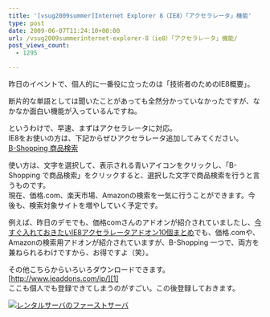 ```yaml
---
title: '[vsug2009summer]Internet Explorer 8（IE8）「アクセラレータ」機能'
type: post
date: 2009-06-07T11:24:10+00:00
url: /vsug2009summerinternet-explorer-8（ie8）「アクセラレータ」機能/
post_views_count:
  - 1295

---
```

昨日のイベントで、個人的に一番役に立ったのは「技術者のためのIE8概要」。

断片的な単語としては聞いたことがあっても全然分かっていなかったですが、なかなか面白い機能が入っているんですね。

というわけで、早速、まずはアクセラレータに対応。  
IE8をお使いの方は、下記からぜひアクセラレータ追加してみてください。  
<a href="http://b-shopping.appspot.com/product/" target="_blank">B-Shopping 商品検索</a>

使い方は、文字を選択して、表示される青いアイコンをクリックし、「B-Shopping で商品検索」をクリックすると、選択した文字で商品検索を行うと言うものです。  
現在、価格.com、楽天市場、Amazonの検索を一気に行うことができます。今後も、検索対象サイトを増やしていく予定です。

例えば、昨日のデモでも、価格comさんのアドオンが紹介されていましたし、<a href="http://tokuna.blog40.fc2.com/blog-entry-1665.html" target="_blank">今すぐ入れておきたいIE8アクセラレータアドオン10個まとめ</a>でも、価格.comや、Amazonの検索用アドオンが紹介されていますが、B-Shopping 一つで、両方を兼ねられるわけですから、お得ですよ（笑）。

その他こちらからいろいろダウンロードできます。  
[http://www.ieaddons.com/jp/][1]  
ここも個人でも登録できてしまうのがすごい。この後登録しておきます。

<a href="http://www.accesstrade.net/at/c.html?rk=0100109w0044mz" target="_blank"><img border="0" alt="レンタルサーバのファーストサーバ" src="http://www.accesstrade.net/at/r.html?rk=0100109w0044mz" /></a>

 [1]: http://www.ieaddons.com/jp/ "http://www.ieaddons.com/jp/"